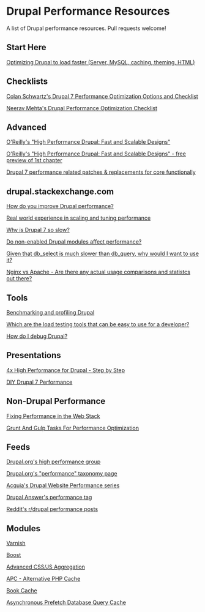 # Drupal Performance Resources
A list of Drupal performance resources. Pull requests welcome!

## Start Here

[Optimizing Drupal to load faster (Server, MySQL, caching, theming, HTML)](https://www.drupal.org/node/1722250)

## Checklists

[Colan Schwartz's Drupal 7 Performance Optimization Options and Checklist](http://colans.net/blog/drupal-7-performance-optimization-options-and-checklist)

[Neerav Mehta's Drupal Performance Optimization Checklist](http://redcrackle.com/blog/performance/drupal-performance-optimization-checklist)

## Advanced

[O'Reilly's "High Performance Drupal: Fast and Scalable Designs"](http://shop.oreilly.com/product/0636920012269.do)

[O'Reilly's "High Performance Drupal: Fast and Scalable Designs" - free preview of 1st chapter](http://chimera.labs.oreilly.com/books/1230000000845/ch01.html)

[Drupal 7 performance related patches & replacements for core functionally](https://groups.drupal.org/node/210683)

## drupal.stackexchange.com

[How do you improve Drupal performance?](http://drupal.stackexchange.com/questions/24180/how-do-you-improve-drupal-performance)

[Real world experience in scaling and tuning performance](http://drupal.stackexchange.com/questions/183/real-world-experience-in-scaling-and-tuning-performance)

[Why is Drupal 7 so slow?](http://drupal.stackexchange.com/questions/724/why-is-drupal-7-so-slow)

[Do non-enabled Drupal modules affect performance?](http://drupal.stackexchange.com/questions/22/do-non-enabled-drupal-modules-affect-performance)

[Given that db_select is much slower than db_query, why would I want to use it?](http://drupal.stackexchange.com/questions/1200/given-that-db-select-is-much-slower-than-db-query-why-would-i-want-to-use-it)

[Nginx vs Apache - Are there any actual usage comparisons and statistcs out there?](http://drupal.stackexchange.com/questions/71610/nginx-vs-apache-are-there-any-actual-usage-comparisons-and-statistcs-out-there)

## Tools

[Benchmarking and profiling Drupal](https://www.drupal.org/profiling)

[Which are the load testing tools that can be easy to use for a developer?](http://drupal.stackexchange.com/questions/31383/which-are-the-load-testing-tools-that-can-be-easy-to-use-for-a-developer)

[How do I debug Drupal?](http://drupal.stackexchange.com/questions/545/how-do-i-debug-drupal)

## Presentations

[4x High Performance for Drupal - Step by Step](https://events.drupal.org/losangeles2015/sessions/4x-high-performance-drupal-step-step)

[DIY Drupal 7 Performance
](https://docs.google.com/presentation/d/1AgnurTWsWdMAFjfFmSU7mk2zfJu8jG_KmVdZ7-o6Pok/edit?usp=sharing)

## Non-Drupal Performance

[Fixing Performance in the Web Stack](http://ponyfoo.com/articles/fixing-web-performance)

[Grunt And Gulp Tasks For Performance Optimization](http://yeoman.io/blog/performance-optimization.html)

## Feeds

[Drupal.org's high performance group](https://groups.drupal.org/high-performance)

[Drupal.org's "performance" taxonomy page](https://www.drupal.org/taxonomy/term/32238)

[Acquia's Drupal Website Performance series](https://www.acquia.com/blog/drupal-website-performance)

[Drupal Answer's performance tag](http://drupal.stackexchange.com/questions/tagged/performance)

[Reddit's r/drupal performance posts](https://www.reddit.com/r/drupal/search?q=performance&restrict_sr=on)

## Modules

[Varnish](https://drupal.org/project/varnish)

[Boost](https://drupal.org/project/boost)

[Advanced CSS/JS Aggregation](https://www.drupal.org/project/advagg)

[APC - Alternative PHP Cache](https://www.drupal.org/project/apc)

[Book Cache](https://www.drupal.org/project/book_cache)

[Asynchronous Prefetch Database Query Cache](https://www.drupal.org/project/apdqc)
